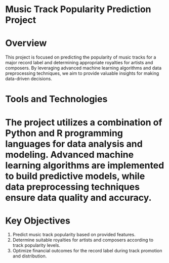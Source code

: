 
# Music Track Popularity Prediction Project
# Overview
This project is focused on predicting the popularity of music tracks for a major record label and determining appropriate royalties for artists and composers. By leveraging advanced machine learning algorithms and data preprocessing techniques, we aim to provide valuable insights for making data-driven decisions.

# Tools and Technologies
# The project utilizes a combination of Python and R programming languages for data analysis and modeling. Advanced machine learning algorithms are implemented to build predictive models, while data preprocessing techniques ensure data quality and accuracy.

# Key Objectives
1. Predict music track popularity based on provided features.
2. Determine suitable royalties for artists and composers according to track popularity levels.
3. Optimize financial outcomes for the record label during track promotion and distribution.
